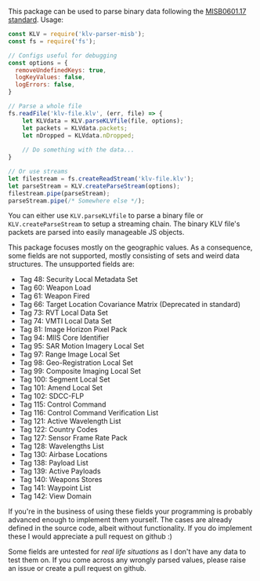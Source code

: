 This package can be used to parse binary data following the [MISB0601.17 standard](https://www.gwg.nga.mil/misb/docs/standards/ST0601.17.pdf).
Usage:
```javascript
const KLV = require('klv-parser-misb');
const fs = require('fs');

// Configs useful for debugging
const options = {
  removeUndefinedKeys: true,
  logKeyValues: false,
  logErrors: false,
}

// Parse a whole file
fs.readFile('klv-file.klv', (err, file) => {
    let KLVdata = KLV.parseKLVfile(file, options);
    let packets = KLVdata.packets;
    let nDropped = KLVdata.nDropped;
    
    // Do something with the data...
}

// Or use streams
let filestream = fs.createReadStream('klv-file.klv');
let parseStream = KLV.createParseStream(options);
filestream.pipe(parseStream);
parseStream.pipe(/* Somewhere else */);

```
You can either use `KLV.parseKLVfile` to parse a binary file or `KLV.createParseStream` to setup a streaming chain. The binary KLV file's packets are parsed into easily manageable JS objects.

This package focuses mostly on the geographic values. As a consequence, some fields are not supported, mostly consisting of sets and weird data structures.
The unsupported fields are:
* Tag 48: Security Local Metadata Set
* Tag 60: Weapon Load
* Tag 61: Weapon Fired
* Tag 66: Target Location Covariance Matrix (Deprecated in standard)
* Tag 73: RVT Local Data Set
* Tag 74: VMTI Local Data Set
* Tag 81: Image Horizon Pixel Pack
* Tag 94: MIIS Core Identifier
* Tag 95: SAR Motion Imagery Local Set
* Tag 97: Range Image Local Set
* Tag 98: Geo-Registration Local Set
* Tag 99: Composite Imaging Local Set
* Tag 100: Segment Local Set
* Tag 101: Amend Local Set
* Tag 102: SDCC-FLP
* Tag 115: Control Command
* Tag 116: Control Command Verification List
* Tag 121: Active Wavelength List
* Tag 122: Country Codes
* Tag 127: Sensor Frame Rate Pack
* Tag 128: Wavelengths List
* Tag 130: Airbase Locations
* Tag 138: Payload List
* Tag 139: Active Payloads
* Tag 140: Weapons Stores
* Tag 141: Waypoint List
* Tag 142: View Domain

If you're in the business of using these fields your programming is probably advanced enough to implement them yourself. The cases are already defined in the source code, albeit without functionality. If you do implement these I would appreciate a pull request on github :)

Some fields are untested for _real_ _life_ _situations_ as I don't have any data to test them on. If you come across any wrongly parsed values, please raise an issue or create a pull request on github.
